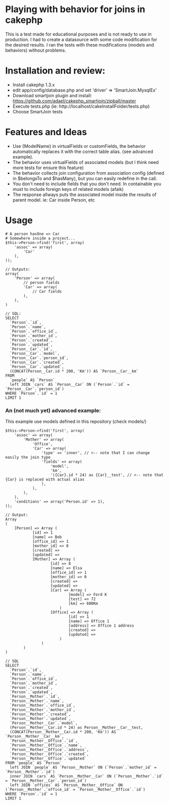 # Playing with behavior for joins in cakephp

This is a test made for educational purposes and is not ready to use in production. I had to create a datasource with
some code modification for the desired results. I ran the tests with these modifications
(models and behaviors) without problems.

# Installation and review:

* Install cakephp 1.3.x
* edit app/config/database.php and set 'driver' => 'SmartJoin.MysqlEx'
* Download smartjoin plugin and install: https://github.com/adael/cakephp_smartjoin/zipball/master
* Execute tests.php (ie: http://localhost/cakeInstallFolder/tests.php)
* Choose SmartJoin tests

# Features and Ideas
* Use {ModelName} in virtualFields or customFields, the behavior automatically replaces it with the correct table alias. (see advanced example).
* The behavior uses virtualFields of associated models (but I think need more tests for ensure this feature)
* The behavior collects join configuration from association config (defined in $belongsTo and $hasMany), but you
can easily redefine in the call.
* You don't need to include fields that you don't need. In containable you must to include foreign keys of related models (afaik)
* The response allways puts the associated model inside the results of parent model. ie: Car inside Person, etc

# Usage

    # A person hasOne => Car
    # Somewhere inside a project...
    $this->Person->find('first', array(
        'assoc' => array(
            'Car'
        ),
    ));

    // Outputs:
    array(
        'Person' => array(
            // person fields
            'Car' => array(
                // Car fields
            ),
        ),
    )

    // SQL:
    SELECT
      `Person`.`id`,
      `Person`.`name`,
      `Person`.`office_id`,
      `Person`.`mother_id`,
      `Person`.`created`,
      `Person`.`updated`,
      `Person__Car`.`id`,
      `Person__Car`.`model`,
      `Person__Car`.`person_id`,
      `Person__Car`.`created`,
      `Person__Car`.`updated`,
      (CONCAT(Person__Car.id * 200, 'Km')) AS `Person__Car__km`
    FROM
      `people` AS `Person`
      left JOIN `cars` AS `Person__Car` ON (`Person`.`id` = `Person__Car`.`person_id`)
    WHERE `Person`.`id` = 1
    LIMIT 1

### An (not much yet) advanced example:

This example use models defined in this repository (check models/)

    $this->Person->find('first', array(
        'assoc' => array(
            'Mother' => array(
                'Office',
                'Car' => array(
					'type' => 'inner', // <-- note that I can change easily the join type
                    'fields' => array(
                        'model',
                        'km',
                        '({Car}.id * 24) as {Car}__test', // <-- note that {Car} is replaced with actual alias
                    ),
                ),
            ),
        ),
        'conditions' => array('Person.id' => 1),
    ));

    // Output:
    Array
    (
        [Person] => Array (
                [id] => 1
                [name] => Bob
                [office_id] => 1
                [mother_id] => 8
                [created] =>
                [updated] =>
                [Mother] => Array (
                        [id] => 8
                        [name] => Elsa
                        [office_id] => 1
                        [mother_id] => 0
                        [created] =>
                        [updated] =>
                        [Car] => Array (
                                [model] => Ford K
                                [test] => 72
                                [km] => 600Km
                            )
                        [Office] => Array (
                                [id] => 1
                                [name] => Office 1
                                [address] => Office 1 address
                                [created] =>
                                [updated] =>
                            )
                    )
            )
    )

    // SQL
    SELECT
      `Person`.`id`,
      `Person`.`name`,
      `Person`.`office_id`,
      `Person`.`mother_id`,
      `Person`.`created`,
      `Person`.`updated`,
      `Person__Mother`.`id`,
      `Person__Mother`.`name`,
      `Person__Mother`.`office_id`,
      `Person__Mother`.`mother_id`,
      `Person__Mother`.`created`,
      `Person__Mother`.`updated`,
      `Person__Mother__Car`.`model`,
      (Person__Mother__Car.id * 24) as Person__Mother__Car__test,
      (CONCAT(Person__Mother__Car.id * 200, 'Km')) AS `Person__Mother__Car__km`,
      `Person__Mother__Office`.`id`,
      `Person__Mother__Office`.`name`,
      `Person__Mother__Office`.`address`,
      `Person__Mother__Office`.`created`,
      `Person__Mother__Office`.`updated`
    FROM `people` AS `Person`
      left JOIN `people` AS `Person__Mother` ON (`Person`.`mother_id` = `Person__Mother`.`id`)
      inner JOIN `cars` AS `Person__Mother__Car` ON (`Person__Mother`.`id` = `Person__Mother__Car`.`person_id`)
      left JOIN `offices` AS `Person__Mother__Office` ON (`Person__Mother`.`office_id` = `Person__Mother__Office`.`id`)
    WHERE `Person`.`id` = 1
    LIMIT 1